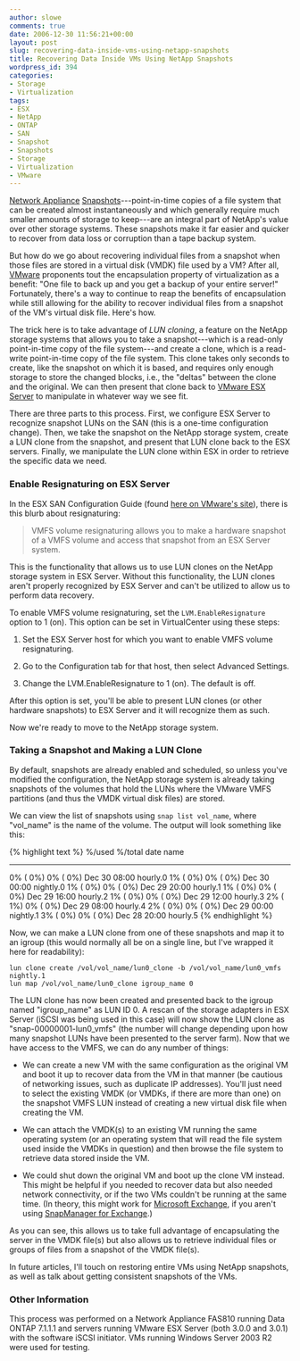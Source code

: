 ```yaml
---
author: slowe
comments: true
date: 2006-12-30 11:56:21+00:00
layout: post
slug: recovering-data-inside-vms-using-netapp-snapshots
title: Recovering Data Inside VMs Using NetApp Snapshots
wordpress_id: 394
categories:
- Storage
- Virtualization
tags:
- ESX
- NetApp
- ONTAP
- SAN
- Snapshot
- Snapshots
- Storage
- Virtualization
- VMware
---
```


[Network Appliance](http://www.netapp.com/) [Snapshots](http://www.netapp.com/products/software/snapshot.html)---point-in-time copies of a file system that can be created almost instantaneously and which generally require much smaller amounts of storage to keep---are an integral part of NetApp's value over other storage systems. These snapshots make it far easier and quicker to recover from data loss or corruption than a tape backup system.

But how do we go about recovering individual files from a snapshot when those files are stored in a virtual disk (VMDK) file used by a VM? After all, [VMware](http://www.vmware.com/) proponents tout the encapsulation property of virtualization as a benefit: "One file to back up and you get a backup of your entire server!" Fortunately, there's a way to continue to reap the benefits of encapsulation while still allowing for the ability to recover individual files from a snapshot of the VM's virtual disk file. Here's how.

The trick here is to take advantage of _LUN cloning_, a feature on the NetApp storage systems that allows you to take a snapshot---which is a read-only point-in-time copy of the file system---and create a clone, which is a read-write point-in-time copy of the file system. This clone takes only seconds to create, like the snapshot on which it is based, and requires only enough storage to store the changed blocks, i.e., the "deltas" between the clone and the original. We can then present that clone back to [VMware ESX Server](http://www.vmware.com/products/vi/esx/) to manipulate in whatever way we see fit.

There are three parts to this process. First, we configure ESX Server to recognize snapshot LUNs on the SAN (this is a one-time configuration change). Then, we take the snapshot on the NetApp storage system, create a LUN clone from the snapshot, and present that LUN clone back to the ESX servers. Finally, we manipulate the LUN clone within ESX in order to retrieve the specific data we need.

### Enable Resignaturing on ESX Server

In the ESX SAN Configuration Guide (found [here on VMware's site](http://www.vmware.com/pdf/vi3_esx_san_cfg.pdf)), there is this blurb about resignaturing:

>VMFS volume resignaturing allows you to make a hardware snapshot of a VMFS volume and access that snapshot from an ESX Server system.

This is the functionality that allows us to use LUN clones on the NetApp storage system in ESX Server. Without this functionality, the LUN clones aren't properly recognized by ESX Server and can't be utilized to allow us to perform data recovery.

To enable VMFS volume resignaturing, set the `LVM.EnableResignature` option to 1 (on). This option can be set in VirtualCenter using these steps:

1. Set the ESX Server host for which you want to enable VMFS volume resignaturing.

2. Go to the Configuration tab for that host, then select Advanced Settings.

3. Change the LVM.EnableResignature to 1 (on). The default is off.

After this option is set, you'll be able to present LUN clones (or other hardware snapshots) to ESX Server and it will recognize them as such.

Now we're ready to move to the NetApp storage system.

### Taking a Snapshot and Making a LUN Clone

By default, snapshots are already enabled and scheduled, so unless you've modified the configuration, the NetApp storage system is already taking snapshots of the volumes that hold the LUNs where the VMware VMFS partitions (and thus the VMDK virtual disk files) are stored.

We can view the list of snapshots using `snap list vol_name`, where "vol_name" is the name of the volume. The output will look something like this:

{% highlight text %}
%/used    %/total     date          name
--------  ----------  ------------  --------
0% ( 0%)    0% ( 0%)  Dec 30 08:00  hourly.0
1% ( 0%)    0% ( 0%)  Dec 30 00:00  nightly.0
1% ( 0%)    0% ( 0%)  Dec 29 20:00  hourly.1
1% ( 0%)    0% ( 0%)  Dec 29 16:00  hourly.2
1% ( 0%)    0% ( 0%)  Dec 29 12:00  hourly.3
2% ( 1%)    0% ( 0%)  Dec 29 08:00  hourly.4
2% ( 0%)    0% ( 0%)  Dec 29 00:00  nightly.1
3% ( 0%)    0% ( 0%)  Dec 28 20:00  hourly.5
{% endhighlight %}

Now, we can make a LUN clone from one of these snapshots and map it to an igroup (this would normally all be on a single line, but I've wrapped it here for readability):

	lun clone create /vol/vol_name/lun0_clone -b /vol/vol_name/lun0_vmfs nightly.1  
	lun map /vol/vol_name/lun0_clone igroup_name 0

The LUN clone has now been created and presented back to the igroup named "igroup\_name" as LUN ID 0. A rescan of the storage adapters in ESX Server (iSCSI was being used in this case) will now show the LUN clone as "snap-00000001-lun0_vmfs" (the number will change depending upon how many snapshot LUNs have been presented to the server farm). Now that we have access to the VMFS, we can do any number of things:

* We can create a new VM with the same configuration as the original VM and boot it up to recover data from the VM in that manner (be cautious of networking issues, such as duplicate IP addresses). You'll just need to select the existing VMDK (or VMDKs, if there are more than one) on the snapshot VMFS LUN instead of creating a new virtual disk file when creating the VM.

* We can attach the VMDK(s) to an existing VM running the same operating system (or an operating system that will read the file system used inside the VMDKs in question) and then browse the file system to retrieve data stored inside the VM.

* We could shut down the original VM and boot up the clone VM instead. This might be helpful if you needed to recover data but also needed network connectivity, or if the two VMs couldn't be running at the same time. (In theory, this might work for [Microsoft Exchange](http://www.microsoft.com/exchange/default.mspx), if you aren't using [SnapManager for Exchange](http://www.netapp.com/products/software/snapmanager-exchange.html).)

As you can see, this allows us to take full advantage of encapsulating the server in the VMDK file(s) but also allows us to retrieve individual files or groups of files from a snapshot of the VMDK file(s).

In future articles, I'll touch on restoring entire VMs using NetApp snapshots, as well as talk about getting consistent snapshots of the VMs.

### Other Information

This process was performed on a Network Appliance FAS810 running Data ONTAP 7.1.1.1 and servers running VMware ESX Server (both 3.0.0 and 3.0.1) with the software iSCSI initiator. VMs running Windows Server 2003 R2 were used for testing.
